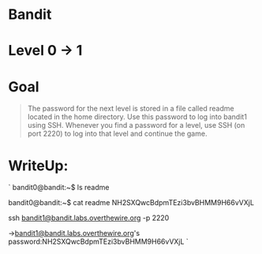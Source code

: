 # Bandit
# Level 0 -> 1 
# Goal
> The password for the next level is stored in a file called readme located in the home directory. Use this password to log into bandit1 using SSH. Whenever you find a password for a level, use SSH (on port 2220) to log into that level and continue the game.

# WriteUp:

`
bandit0@bandit:~$ ls
readme

bandit0@bandit:~$ cat readme
NH2SXQwcBdpmTEzi3bvBHMM9H66vVXjL

ssh bandit1@bandit.labs.overthewire.org -p 2220

->bandit1@bandit.labs.overthewire.org's password:NH2SXQwcBdpmTEzi3bvBHMM9H66vVXjL
`
